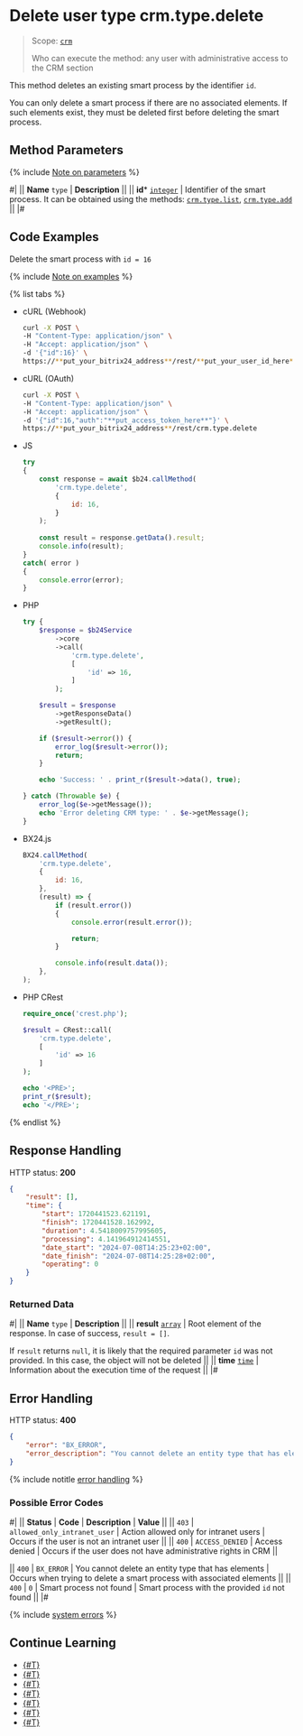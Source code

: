 # Delete user type crm.type.delete

> Scope: [`crm`](../../../scopes/permissions.md)
>
> Who can execute the method: any user with administrative access to the CRM section

This method deletes an existing smart process by the identifier `id`.

You can only delete a smart process if there are no associated elements. If such elements exist, they must be deleted first before deleting the smart process.

## Method Parameters

{% include [Note on parameters](../../../../_includes/required.md) %}

#|
|| **Name**
`type` | **Description** ||
|| **id***
[`integer`][1] | Identifier of the smart process. It can be obtained using the methods: [`crm.type.list`](./crm-type-list.md), [`crm.type.add`](./crm-type-add.md) ||
|#

## Code Examples

Delete the smart process with `id = 16`

{% include [Note on examples](../../../../_includes/examples.md) %}

{% list tabs %}

- cURL (Webhook)

    ```bash
    curl -X POST \
    -H "Content-Type: application/json" \
    -H "Accept: application/json" \
    -d '{"id":16}' \
    https://**put_your_bitrix24_address**/rest/**put_your_user_id_here**/**put_your_webhook_here**/crm.type.delete
    ```

- cURL (OAuth)

    ```bash
    curl -X POST \
    -H "Content-Type: application/json" \
    -H "Accept: application/json" \
    -d '{"id":16,"auth":"**put_access_token_here**"}' \
    https://**put_your_bitrix24_address**/rest/crm.type.delete
    ```

- JS

    ```js
    try
    {
    	const response = await $b24.callMethod(
    		'crm.type.delete',
    		{
    			id: 16,
    		}
    	);
    	
    	const result = response.getData().result;
    	console.info(result);
    }
    catch( error )
    {
    	console.error(error);
    }
    ```

- PHP

    ```php
    try {
        $response = $b24Service
            ->core
            ->call(
                'crm.type.delete',
                [
                    'id' => 16,
                ]
            );
    
        $result = $response
            ->getResponseData()
            ->getResult();
    
        if ($result->error()) {
            error_log($result->error());
            return;
        }
    
        echo 'Success: ' . print_r($result->data(), true);
    
    } catch (Throwable $e) {
        error_log($e->getMessage());
        echo 'Error deleting CRM type: ' . $e->getMessage();
    }
    ```

- BX24.js

    ```js
    BX24.callMethod(
        'crm.type.delete',
        {
            id: 16,
        },
        (result) => {
            if (result.error())
            {
                console.error(result.error());

                return;
            }

            console.info(result.data());
        },
    );
    ```

- PHP CRest

    ```php
    require_once('crest.php');

    $result = CRest::call(
        'crm.type.delete',
        [
            'id' => 16
        ]
    );

    echo '<PRE>';
    print_r($result);
    echo '</PRE>';
    ```

{% endlist %}

## Response Handling

HTTP status: **200**

```json
{
    "result": [],
    "time": {
        "start": 1720441523.621191,
        "finish": 1720441528.162992,
        "duration": 4.5418009757995605,
        "processing": 4.141964912414551,
        "date_start": "2024-07-08T14:25:23+02:00",
        "date_finish": "2024-07-08T14:25:28+02:00",
        "operating": 0
    }
}
```

### Returned Data

#|
|| **Name**
`type` | **Description** ||
|| **result**
[`array`][1] | Root element of the response. In case of success, `result = []`.

If `result` returns `null`, it is likely that the required parameter `id` was not provided. In this case, the object will not be deleted ||
|| **time**
[`time`][1] | Information about the execution time of the request ||
|#

## Error Handling

HTTP status: **400**

```json
{
    "error": "BX_ERROR",
    "error_description": "You cannot delete an entity type that has elements"
}
```

{% include notitle [error handling](../../../../_includes/error-info.md) %}

### Possible Error Codes

#|
|| **Status** | **Code** | **Description** | **Value** ||
|| `403` | `allowed_only_intranet_user` | Action allowed only for intranet users | Occurs if the user is not an intranet user ||
|| `400` | `ACCESS_DENIED` | Access denied | Occurs if the user does not have administrative rights in CRM ||

|| `400` | `BX_ERROR` | You cannot delete an entity type that has elements | Occurs when trying to delete a smart process with associated elements ||
|| `400` | `0` | Smart process not found | Smart process with the provided `id` not found ||
|#

{% include [system errors](../../../../_includes/system-errors.md) %}

## Continue Learning

- [{#T}](./index.md)
- [{#T}](./crm-type-add.md)
- [{#T}](./crm-type-update.md)
- [{#T}](./crm-type-get.md)
- [{#T}](./crm-type-get-by-entity-type-id.md)
- [{#T}](./crm-type-list.md)
- [{#T}](./crm-type-fields.md)

[1]: ../../../data-types.md